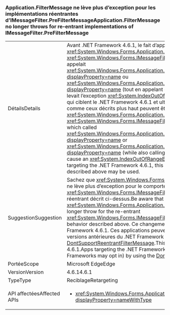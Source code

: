 ### <a name="applicationfiltermessage-no-longer-throws-for-re-entrant-implementations-of-imessagefilterprefiltermessage"></a><span data-ttu-id="d7110-101">Application.FilterMessage ne lève plus d’exception pour les implémentations réentrantes d’IMessageFilter.PreFilterMessage</span><span class="sxs-lookup"><span data-stu-id="d7110-101">Application.FilterMessage no longer throws for re-entrant implementations of IMessageFilter.PreFilterMessage</span></span>

|   |   |
|---|---|
|<span data-ttu-id="d7110-102">Détails</span><span class="sxs-lookup"><span data-stu-id="d7110-102">Details</span></span>|<span data-ttu-id="d7110-103">Avant .NET Framework 4.6.1, le fait d’appeler <xref:System.Windows.Forms.Application.FilterMessage(System.Windows.Forms.Message@)> avec un <xref:System.Windows.Forms.IMessageFilter.PreFilterMessage(System.Windows.Forms.Message@)> qui appelait <xref:System.Windows.Forms.Application.AddMessageFilter(System.Windows.Forms.IMessageFilter)?displayProperty=name> ou <xref:System.Windows.Forms.Application.RemoveMessageFilter(System.Windows.Forms.IMessageFilter)?displayProperty=name> (tout en appelant également <xref:System.Windows.Forms.Application.DoEvents>) levait l’exception <xref:System.IndexOutOfRangeException?displayProperty=name>. Dans les applications qui ciblent le .NET Framework 4.6.1 et ultérieur, cette exception n’est plus levée, et des filtres réentrants comme ceux décrits plus haut peuvent être utilisés.</span><span class="sxs-lookup"><span data-stu-id="d7110-103">Prior to the .NET Framework 4.6.1, calling <xref:System.Windows.Forms.Application.FilterMessage(System.Windows.Forms.Message@)> with an <xref:System.Windows.Forms.IMessageFilter.PreFilterMessage(System.Windows.Forms.Message@)> which called <xref:System.Windows.Forms.Application.AddMessageFilter(System.Windows.Forms.IMessageFilter)?displayProperty=name> or <xref:System.Windows.Forms.Application.RemoveMessageFilter(System.Windows.Forms.IMessageFilter)?displayProperty=name> (while also calling <xref:System.Windows.Forms.Application.DoEvents>) would cause an <xref:System.IndexOutOfRangeException?displayProperty=name>.Beginning with applications targeting the .NET Framework 4.6.1, this exception is no longer thrown, and re-entrant filters as described above may be used.</span></span>|
|<span data-ttu-id="d7110-104">Suggestion</span><span class="sxs-lookup"><span data-stu-id="d7110-104">Suggestion</span></span>|<span data-ttu-id="d7110-105">Sachez que <xref:System.Windows.Forms.Application.FilterMessage(System.Windows.Forms.Message@)> ne lève plus d’exception pour le comportement <xref:System.Windows.Forms.IMessageFilter.PreFilterMessage(System.Windows.Forms.Message@)> réentrant décrit ci-dessus.</span><span class="sxs-lookup"><span data-stu-id="d7110-105">Be aware that <xref:System.Windows.Forms.Application.FilterMessage(System.Windows.Forms.Message@)> will no longer throw for the re-entrant <xref:System.Windows.Forms.IMessageFilter.PreFilterMessage(System.Windows.Forms.Message@)> behavior described above.</span></span> <span data-ttu-id="d7110-106">Ce changement affecte uniquement les applications qui ciblent le .NET Framework 4.6.1. Ces applications peuvent refuser ce changement (tandis que celles qui ciblent des versions antérieures du .NET Framework peuvent l’accepter) à l’aide du commutateur de compatibilité [DontSupportReentrantFilterMessage](~/docs/framework/migration-guide/mitigation-custom-imessagefilter-prefiltermessage-implementations.md#mitigation).</span><span class="sxs-lookup"><span data-stu-id="d7110-106">This only affects applications targeting the .NET Framework 4.6.1.Apps targeting the .NET Framework 4.6.1 can opt out of this change (or apps targeting older Frameworks may opt in) by using the [DontSupportReentrantFilterMessage](~/docs/framework/migration-guide/mitigation-custom-imessagefilter-prefiltermessage-implementations.md#mitigation) compatibility switch.</span></span>|
|<span data-ttu-id="d7110-107">Portée</span><span class="sxs-lookup"><span data-stu-id="d7110-107">Scope</span></span>|<span data-ttu-id="d7110-108">Microsoft Edge</span><span class="sxs-lookup"><span data-stu-id="d7110-108">Edge</span></span>|
|<span data-ttu-id="d7110-109">Version</span><span class="sxs-lookup"><span data-stu-id="d7110-109">Version</span></span>|<span data-ttu-id="d7110-110">4.6.1</span><span class="sxs-lookup"><span data-stu-id="d7110-110">4.6.1</span></span>|
|<span data-ttu-id="d7110-111">Type</span><span class="sxs-lookup"><span data-stu-id="d7110-111">Type</span></span>|<span data-ttu-id="d7110-112">Reciblage</span><span class="sxs-lookup"><span data-stu-id="d7110-112">Retargeting</span></span>|
|<span data-ttu-id="d7110-113">API affectées</span><span class="sxs-lookup"><span data-stu-id="d7110-113">Affected APIs</span></span>|<ul><li><xref:System.Windows.Forms.Application.FilterMessage(System.Windows.Forms.Message@)?displayProperty=nameWithType></li></ul>|

